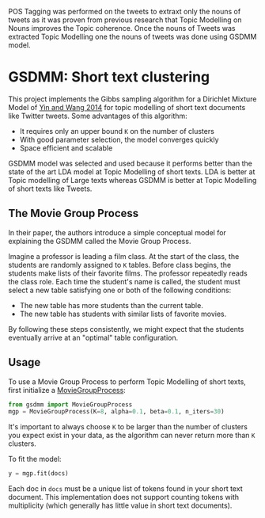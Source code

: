 

POS Tagging was performed on the tweets to extraxt only the nouns of tweets as it was proven from previous research that Topic Modelling on Nouns improves the Topic coherence. Once the nouns of Tweets was extracted Topic Modelling one the nouns of tweets was done using GSDMM model.



# GSDMM: Short text clustering

This project implements the Gibbs sampling algorithm for a Dirichlet Mixture Model of [Yin and Wang 2014](https://pdfs.semanticscholar.org/058a/d0815ce350f0e7538e00868c762be78fe5ef.pdf) for topic modelling of short text documents like Twitter tweets. 
Some advantages of this algorithm:
 - It requires only an upper bound `K` on the number of clusters
 - With good parameter selection, the model converges quickly
 - Space efficient and scalable

GSDMM model was selected and used because it performs better than the state of the art LDA model at Topic Modelling of short texts. LDA is better at Topic modelling of Large texts whereas GSDMM is better at Topic Modelling of short texts like Tweets.

## The Movie Group Process
In their paper, the authors introduce a simple conceptual model for explaining the GSDMM called the Movie Group Process.

Imagine a professor is leading a film class. At the start of the class, the students
are randomly assigned to `K` tables. Before class begins, the students make lists of
their favorite films. The professor repeatedly reads the class role. Each time the student's name is called,
the student must select a new table satisfying one or both of the following conditions:

- The new table has more students than the current table.
- The new table has students with similar lists of favorite movies.

By following these steps consistently, we might expect that the students eventually arrive at an "optimal" table configuration.

## Usage
To use a Movie Group Process to perform Topic Modelling of short texts, first initialize a [MovieGroupProcess](gsdmm/mgp.py):
```python
from gsdmm import MovieGroupProcess
mgp = MovieGroupProcess(K=8, alpha=0.1, beta=0.1, n_iters=30)
```
It's important to always choose `K` to be larger than the number of clusters you expect exist in your data, as the algorithm
can never return more than `K` clusters.

To fit the model:
```python
y = mgp.fit(docs)
```
Each doc in `docs` must be a unique list of tokens found in your short text document. This implementation does not support
counting tokens with multiplicity (which generally has little value in short text documents).
